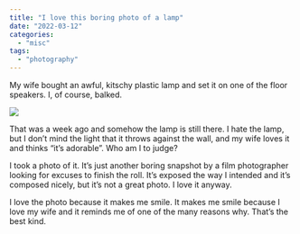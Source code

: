 ```yaml
---
title: "I love this boring photo of a lamp"
date: "2022-03-12"
categories:
  - "misc"
tags:
  - "photography"
---
```


My wife bought an awful, kitschy plastic lamp and set it on one of the floor speakers. I, of course, balked.

![](/img/2022/2022-Roll-60_27.jpeg)

That was a week ago and somehow the lamp is still there. I hate the lamp, but I don’t mind the light that it throws against the wall, and my wife loves it and thinks “it’s adorable”. Who am I to judge?

I took a photo of it. It’s just another boring snapshot by a film photographer looking for excuses to finish the roll. It’s exposed the way I intended and it’s composed nicely, but it’s not a great photo. I love it anyway.

I love the photo because it makes me smile. It makes me smile because I love my wife and it reminds me of one of the many reasons why. That’s the best kind.
